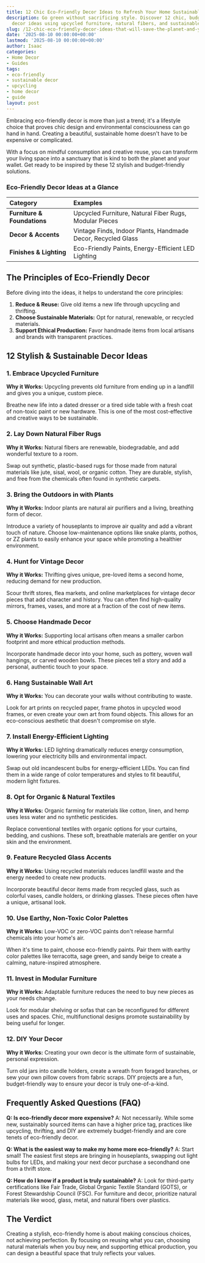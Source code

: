 ```yaml
---
title: 12 Chic Eco-Friendly Decor Ideas to Refresh Your Home Sustainably
description: Go green without sacrificing style. Discover 12 chic, budget-friendly
  decor ideas using upcycled furniture, natural fibers, and sustainable materials.
slug: /12-chic-eco-friendly-decor-ideas-that-will-save-the-planet-and-your-wallet/
date: '2025-08-10 00:00:00+00:00'
lastmod: '2025-08-10 00:00:00+00:00'
author: Isaac
categories:
- Home Decor
- Guides
tags:
- eco-friendly
- sustainable decor
- upcycling
- home decor
- guide
layout: post
---
```

Embracing eco-friendly decor is more than just a trend; it's a lifestyle choice that proves chic design and environmental consciousness can go hand in hand. Creating a beautiful, sustainable home doesn't have to be expensive or complicated.

With a focus on mindful consumption and creative reuse, you can transform your living space into a sanctuary that is kind to both the planet and your wallet. Get ready to be inspired by these 12 stylish and budget-friendly solutions.

### Eco-Friendly Decor Ideas at a Glance

| Category | Examples |
| :--- | :--- |
| **Furniture & Foundations** | Upcycled Furniture, Natural Fiber Rugs, Modular Pieces |
| **Decor & Accents** | Vintage Finds, Indoor Plants, Handmade Decor, Recycled Glass |
| **Finishes & Lighting** | Eco-Friendly Paints, Energy-Efficient LED Lighting |

## The Principles of Eco-Friendly Decor

Before diving into the ideas, it helps to understand the core principles:

1.  **Reduce & Reuse:** Give old items a new life through upcycling and thrifting.
2.  **Choose Sustainable Materials:** Opt for natural, renewable, or recycled materials.
3.  **Support Ethical Production:** Favor handmade items from local artisans and brands with transparent practices.

## 12 Stylish & Sustainable Decor Ideas

### 1. Embrace Upcycled Furniture
**Why it Works:** Upcycling prevents old furniture from ending up in a landfill and gives you a unique, custom piece.

Breathe new life into a dated dresser or a tired side table with a fresh coat of non-toxic paint or new hardware. This is one of the most cost-effective and creative ways to be sustainable.

### 2. Lay Down Natural Fiber Rugs
**Why it Works:** Natural fibers are renewable, biodegradable, and add wonderful texture to a room.

Swap out synthetic, plastic-based rugs for those made from natural materials like jute, sisal, wool, or organic cotton. They are durable, stylish, and free from the chemicals often found in synthetic carpets.

### 3. Bring the Outdoors in with Plants
**Why it Works:** Indoor plants are natural air purifiers and a living, breathing form of decor.

Introduce a variety of houseplants to improve air quality and add a vibrant touch of nature. Choose low-maintenance options like snake plants, pothos, or ZZ plants to easily enhance your space while promoting a healthier environment.

### 4. Hunt for Vintage Decor
**Why it Works:** Thrifting gives unique, pre-loved items a second home, reducing demand for new production.

Scour thrift stores, flea markets, and online marketplaces for vintage decor pieces that add character and history. You can often find high-quality mirrors, frames, vases, and more at a fraction of the cost of new items.

### 5. Choose Handmade Decor
**Why it Works:** Supporting local artisans often means a smaller carbon footprint and more ethical production methods.

Incorporate handmade decor into your home, such as pottery, woven wall hangings, or carved wooden bowls. These pieces tell a story and add a personal, authentic touch to your space.

### 6. Hang Sustainable Wall Art
**Why it Works:** You can decorate your walls without contributing to waste.

Look for art prints on recycled paper, frame photos in upcycled wood frames, or even create your own art from found objects. This allows for an eco-conscious aesthetic that doesn't compromise on style.

### 7. Install Energy-Efficient Lighting
**Why it Works:** LED lighting dramatically reduces energy consumption, lowering your electricity bills and environmental impact.

Swap out old incandescent bulbs for energy-efficient LEDs. You can find them in a wide range of color temperatures and styles to fit beautiful, modern light fixtures.

### 8. Opt for Organic & Natural Textiles
**Why it Works:** Organic farming for materials like cotton, linen, and hemp uses less water and no synthetic pesticides.

Replace conventional textiles with organic options for your curtains, bedding, and cushions. These soft, breathable materials are gentler on your skin and the environment.

### 9. Feature Recycled Glass Accents
**Why it Works:** Using recycled materials reduces landfill waste and the energy needed to create new products.

Incorporate beautiful decor items made from recycled glass, such as colorful vases, candle holders, or drinking glasses. These pieces often have a unique, artisanal look.

### 10. Use Earthy, Non-Toxic Color Palettes
**Why it Works:** Low-VOC or zero-VOC paints don't release harmful chemicals into your home's air.

When it's time to paint, choose eco-friendly paints. Pair them with earthy color palettes like terracotta, sage green, and sandy beige to create a calming, nature-inspired atmosphere.

### 11. Invest in Modular Furniture
**Why it Works:** Adaptable furniture reduces the need to buy new pieces as your needs change.

Look for modular shelving or sofas that can be reconfigured for different uses and spaces. Chic, multifunctional designs promote sustainability by being useful for longer.

### 12. DIY Your Decor
**Why it Works:** Creating your own decor is the ultimate form of sustainable, personal expression.

Turn old jars into candle holders, create a wreath from foraged branches, or sew your own pillow covers from fabric scraps. DIY projects are a fun, budget-friendly way to ensure your decor is truly one-of-a-kind.

## Frequently Asked Questions (FAQ)

**Q: Is eco-friendly decor more expensive?**
A: Not necessarily. While some new, sustainably sourced items can have a higher price tag, practices like upcycling, thrifting, and DIY are extremely budget-friendly and are core tenets of eco-friendly decor.

**Q: What is the easiest way to make my home more eco-friendly?**
A: Start small! The easiest first steps are bringing in houseplants, swapping out light bulbs for LEDs, and making your next decor purchase a secondhand one from a thrift store.

**Q: How do I know if a product is truly sustainable?**
A: Look for third-party certifications like Fair Trade, Global Organic Textile Standard (GOTS), or Forest Stewardship Council (FSC). For furniture and decor, prioritize natural materials like wood, glass, metal, and natural fibers over plastics.

## The Verdict

Creating a stylish, eco-friendly home is about making conscious choices, not achieving perfection. By focusing on reusing what you can, choosing natural materials when you buy new, and supporting ethical production, you can design a beautiful space that truly reflects your values.